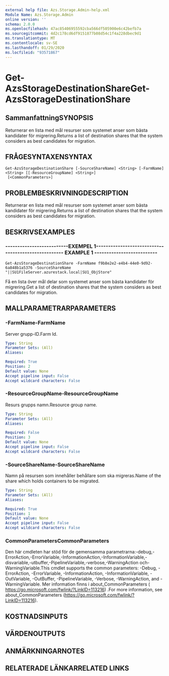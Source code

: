 ```yaml
---
external help file: Azs.Storage.Admin-help.xml
Module Name: Azs.Storage.Admin
online version: ''
schema: 2.0.0
ms.openlocfilehash: 47ac85406955592cba566df505900e6c42befb7a
ms.sourcegitcommit: 4d2c178cd6df9151877b08d54c1f4a228dbec9d1
ms.translationtype: MT
ms.contentlocale: sv-SE
ms.lasthandoff: 01/29/2020
ms.locfileid: "93571867"
---
```

# <span data-ttu-id="2231d-101">Get-AzsStorageDestinationShare</span><span class="sxs-lookup"><span data-stu-id="2231d-101">Get-AzsStorageDestinationShare</span></span>

## <span data-ttu-id="2231d-102">Sammanfattning</span><span class="sxs-lookup"><span data-stu-id="2231d-102">SYNOPSIS</span></span>
<span data-ttu-id="2231d-103">Returnerar en lista med mål resurser som systemet anser som bästa kandidater för migrering.</span><span class="sxs-lookup"><span data-stu-id="2231d-103">Returns a list of destination shares that the system considers as best candidates for migration.</span></span>

## <span data-ttu-id="2231d-104">FRÅGESYNTAXEN</span><span class="sxs-lookup"><span data-stu-id="2231d-104">SYNTAX</span></span>

```
Get-AzsStorageDestinationShare [-SourceShareName] <String> [-FarmName] <String> [[-ResourceGroupName] <String>]
 [<CommonParameters>]
```

## <span data-ttu-id="2231d-105">PROBLEMBESKRIVNING</span><span class="sxs-lookup"><span data-stu-id="2231d-105">DESCRIPTION</span></span>
<span data-ttu-id="2231d-106">Returnerar en lista med mål resurser som systemet anser som bästa kandidater för migrering.</span><span class="sxs-lookup"><span data-stu-id="2231d-106">Returns a list of destination shares that the system considers as best candidates for migration.</span></span>

## <span data-ttu-id="2231d-107">BESKRIVS</span><span class="sxs-lookup"><span data-stu-id="2231d-107">EXAMPLES</span></span>

### <span data-ttu-id="2231d-108">--------------------------EXEMPEL 1--------------------------</span><span class="sxs-lookup"><span data-stu-id="2231d-108">-------------------------- EXAMPLE 1 --------------------------</span></span>
```
Get-AzsStorageDestinationShare -FarmName f9b8e2e2-e4b4-44e0-9d92-6a848b1a5376 -SourceShareName "||SU1FileServer.azurestack.local|SU1_ObjStore"
```

<span data-ttu-id="2231d-109">Få en lista över mål delar som systemet anser som bästa kandidater för migrering.</span><span class="sxs-lookup"><span data-stu-id="2231d-109">Get a list of destination shares that the system considers as best candidates for migration.</span></span>

## <span data-ttu-id="2231d-110">MALLPARAMETRAR</span><span class="sxs-lookup"><span data-stu-id="2231d-110">PARAMETERS</span></span>

### <span data-ttu-id="2231d-111">-FarmName</span><span class="sxs-lookup"><span data-stu-id="2231d-111">-FarmName</span></span>
<span data-ttu-id="2231d-112">Server grupp-ID.</span><span class="sxs-lookup"><span data-stu-id="2231d-112">Farm Id.</span></span>

```yaml
Type: String
Parameter Sets: (All)
Aliases: 

Required: True
Position: 2
Default value: None
Accept pipeline input: False
Accept wildcard characters: False
```

### <span data-ttu-id="2231d-113">-ResourceGroupName</span><span class="sxs-lookup"><span data-stu-id="2231d-113">-ResourceGroupName</span></span>
<span data-ttu-id="2231d-114">Resurs grupps namn.</span><span class="sxs-lookup"><span data-stu-id="2231d-114">Resource group name.</span></span>

```yaml
Type: String
Parameter Sets: (All)
Aliases: 

Required: False
Position: 3
Default value: None
Accept pipeline input: False
Accept wildcard characters: False
```

### <span data-ttu-id="2231d-115">-SourceShareName</span><span class="sxs-lookup"><span data-stu-id="2231d-115">-SourceShareName</span></span>
<span data-ttu-id="2231d-116">Namn på resursen som innehåller behållare som ska migreras.</span><span class="sxs-lookup"><span data-stu-id="2231d-116">Name of the share which holds containers to be migrated.</span></span>

```yaml
Type: String
Parameter Sets: (All)
Aliases: 

Required: True
Position: 1
Default value: None
Accept pipeline input: False
Accept wildcard characters: False
```

### <span data-ttu-id="2231d-117">CommonParameters</span><span class="sxs-lookup"><span data-stu-id="2231d-117">CommonParameters</span></span>
<span data-ttu-id="2231d-118">Den här cmdleten har stöd för de gemensamma parametrarna:-debug,-ErrorAction,-ErrorVariable,-InformationAction,-InformationVariable,-disvariable,-utbuffer,-PipelineVariable,-verbose,-WarningAction och-WarningVariable.</span><span class="sxs-lookup"><span data-stu-id="2231d-118">This cmdlet supports the common parameters: -Debug, -ErrorAction, -ErrorVariable, -InformationAction, -InformationVariable, -OutVariable, -OutBuffer, -PipelineVariable, -Verbose, -WarningAction, and -WarningVariable.</span></span> <span data-ttu-id="2231d-119">Mer information finns i about_CommonParameters ( https://go.microsoft.com/fwlink/?LinkID=113216) .</span><span class="sxs-lookup"><span data-stu-id="2231d-119">For more information, see about_CommonParameters (https://go.microsoft.com/fwlink/?LinkID=113216).</span></span>

## <span data-ttu-id="2231d-120">KOSTNADS</span><span class="sxs-lookup"><span data-stu-id="2231d-120">INPUTS</span></span>

## <span data-ttu-id="2231d-121">VÄRDEN</span><span class="sxs-lookup"><span data-stu-id="2231d-121">OUTPUTS</span></span>

## <span data-ttu-id="2231d-122">ANMÄRKNINGAR</span><span class="sxs-lookup"><span data-stu-id="2231d-122">NOTES</span></span>

## <span data-ttu-id="2231d-123">RELATERADE LÄNKAR</span><span class="sxs-lookup"><span data-stu-id="2231d-123">RELATED LINKS</span></span>

